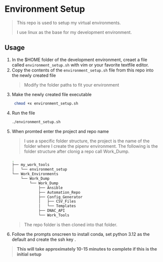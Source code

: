 # Environment Setup

> This repo is used to setup my virtual environments.
>
> I use linux as the base for my development environment.

## Usage
1. In the $HOME folder of the development environment, creaet a file called `environment_setup.sh` with vim or your favorite textfile editor.
2. Copy the contents of the `environment_setup.sh` file from this repo into the newly created file
   > Modify the folder paths to fit your environment
4. Make the newly created file executable
     ```bash
      chmod +x environment_setup.sh
     ```
5. Run the file
    ```bash
    ./environment_setup.sh
    ```
6. When promted enter the project and repo name
   > I use a specific folder structure, the project is the name of the folder where I create the pipenv environment.
   > The following is the folder structure after clonig a repo call Work_Dump.
   ```bash
   .
   ├── my_work_tools
   │   └── environment_setup
   └── Work_Environments
       └── Work_Dump
           └── Work_Dump
               ├── Ansible
               ├── Automation_Repo
               ├── Config_Generator
               │   ├── CSV_Files
               │   └── Templates
               ├── DNAC_API
               └── Work_Tools
   ```
   > The repo folder is then cloned into that folder.
7. Follow the prompts onscreen to install conda, set python 3.12 as the default and create the ssh key .

> **This will take approximately 10-15 minutes to complete if this is the initial setup**


